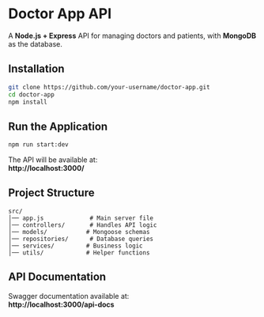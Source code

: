 # **Doctor App API**  

A **Node.js + Express** API for managing doctors and patients, with **MongoDB** as the database.  

## **Installation**  
```bash
git clone https://github.com/your-username/doctor-app.git
cd doctor-app
npm install
```

## **Run the Application**  
```bash
npm run start:dev
```
The API will be available at:  
**http://localhost:3000/**  

## **Project Structure**  
```
src/
│── app.js             # Main server file
│── controllers/       # Handles API logic
│── models/           # Mongoose schemas
│── repositories/      # Database queries
│── services/         # Business logic
│── utils/            # Helper functions
```

## **API Documentation**  
Swagger documentation available at:  
**http://localhost:3000/api-docs**  
